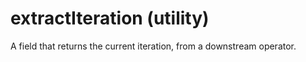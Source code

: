 # extractIteration (utility)

A field that returns the current iteration, from a downstream
operator.